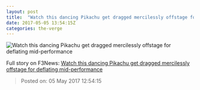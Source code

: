 ```yaml
---
layout: post
title:  "Watch this dancing Pikachu get dragged mercilessly offstage for deflating mid-performance"
date: 2017-05-05 13:54:15Z
categories: the-verge
---
```


![Watch this dancing Pikachu get dragged mercilessly offstage for deflating mid-performance](https://cdn0.vox-cdn.com/thumbor/T9zj_MS477gb--UCDPVQPBTQKAQ=/0x22:655x365/fit-in/1200x630/cdn0.vox-cdn.com/uploads/chorus_asset/file/8468839/Screen_Shot_2017_05_05_at_9.12.21_AM.png)




Full story on F3News: [Watch this dancing Pikachu get dragged mercilessly offstage for deflating mid-performance](http://www.f3nws.com/n/sfXRNG)

> Posted on: 05 May 2017 12:54:15
